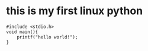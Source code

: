 # this is my first linux python
```
#include <stdio.h>
void main(){
    printf("hello world!");
}
```
